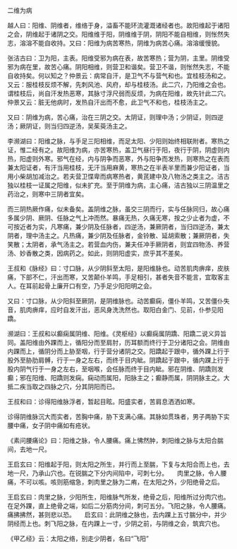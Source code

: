 二维为病

越人曰：阳维、阴维者，维络于身，溢畜不能环流灌溉诸经者也。故阳维起于诸阳之会，阴维起于诸阴之交。阳维维于阳，阴维维于阴，阴阳不能自相维，则怅然失志，溶溶不能自收持。又曰：阳维为病苦寒热，阴维为病苦心痛。溶溶缓慢貌。

张洁古曰：卫为阳，主表。阳维受邪为病在表，故苦寒热；营为阴，主里。阴维受邪为病在里，故苦心痛。阴阳相维，则营卫和谐矣。营卫不谐，则怅然失志，不能自收持矣。何以知之？仲景云：病常自汗，是卫气不与营气和也。宜桂枝汤和之。又云：服桂枝反烦不解，先刺风池、风府，却与桂枝汤。此二穴，乃阳维之会也。谓桂枝后，尚自汗发热恶寒，其脉寸浮尺弱而反烦，为病在阳维，故先针此二穴。仲景又云：脏无他病时，发热自汗出而不愈，此卫气不和也，桂枝汤主之。

又曰：阴维为病，苦心痛，治在三阴之交。太阴证，则理中汤；少阴证，则四逆汤；厥阴证，则当归四逆汤，吴茱萸汤主之。

李濒湖曰：阳维之脉，与手足三阳相维，而足太阳、少阳则始终相联附者。寒热之证，惟二经有之。故阳维为病，亦苦寒热，盖卫气昼行于阳，夜行于阴，阴虚则内热，阳虚则外寒。邪气在经，内与阴争而恶寒，外与阳争而发热，则寒热之在表而兼太阳证者，有汗当用桂枝，无汗当用麻黄，寒热之在半表半里而兼少阳证者，当用小柴胡加减治之。若夫营卫惵卑而病寒热者，黄芪建中及八物汤之类主之。洁古独以桂枝一证属之阳维，似未扩充。至于阴维为病，主心痛，洁古独以三阴温里之药治之，则寒中三阴者宜矣。

而三阴热厥作痛，似未备矣。盖阴维之脉，虽交三阴而行，实与任脉同归，故心痛多属少阴、厥阴、任脉之气上冲而然。暴痛无热，久痛无寒，按之少止者为虚，不可按近者为实，凡寒痛，兼少阴及任脉者，四逆汤，兼厥阴者，当归四逆汤，兼太阴者，理中汤主之。凡热痛，兼少阴及任脉者，金铃散、延胡索散；兼厥阴者，失笑散；太阴者，承气汤主之。若营血内伤，兼夫任冲手厥阴者，则宜四物汤、养营汤、妙香散之类，因病药之。如此，则阴阳虚实，庶乎其不差矣。

王叔和《脉经》曰：寸口脉，从少阴斜至太阳，是阳维脉也。动苦肌肉痹痒，皮肤痛，下部不仁，汗出而寒，又苦颠仆羊鸣，手足相引，甚者失音不能言，宜取客主人。在耳前起骨上廉开口有空，乃手足少阳阳明之会。

又曰：寸口脉，从少阳斜至厥阴，是阴维脉也。动苦癫痫，僵仆羊鸣，又苦僵仆失音，肌肉痹痒，应时自发汗出，恶风身洗洗然也。取阳白金门、见前，仆参见阳蹻。

濒湖曰：王叔和以癫痫属阴维、阳维。《灵枢经》以癫痫属阴蹻、阳蹻二说义异旨同。盖阳维由外踝而上，循阳分而至肩肘，历耳额而终行于卫分诸阳之会。阴维由内踝而上，循阴分而上胁至咽，行于营分诸阴之交。阳蹻起于跟中，循外踝上行于股外至胁肋肩髆，行于一身之左右，而终于目内眦。阴蹻起于跟中，循内踝上行于股内阴气行于一身之左右，至咽喉，会任脉而终于目内眦。邪在阴维、阴蹻则发癫；邪在阳维、阳蹻则发痫。痫动而属阳，阳脉主之；癫静而属，阴阴脉主之。大抵二疾当取之四脉之穴，分其阴阳而已。

王叔和曰：诊得阳维脉浮者，暂起目眩。阳盛实者，苦肩息洒洒如寒。

诊得阴维脉沉大而实者，苦胸中痛，胁下支满心痛。其脉如贯珠者，男子两胁下实腰中痛，女子阴中痛如有疮状。

《素问腰痛论》曰：阳维之脉，令人腰痛。痛上怫然肿，刺阳维之脉与太阳合腨间，去地一尺。

王启玄曰：阳维起于阳，则太阳之所生，并行而上至腨，下复与太阳合而上也，去地一尺，乃承山穴也。在锐腨之下分内间陷中，可刺七分。　　肉里之脉，令人腰痛，不可以咳。咳则筋缩急，刺肉里之脉为二痏，在太阳之外，少阳绝骨之后。

王启玄曰：肉里之脉，少阳所生，阳维脉气所发，绝骨之后，阳维所过分肉穴也。在足外踝，直上绝骨之端，如后二分筋肉分间，刺可五分。飞阳之脉，令人腰痛。痛拂拂然，甚则悲以恐。　　启玄曰：此阴维之脉也，去内踝上五寸腨分中，并少阴经而上也。刺飞阳之脉，在内踝上一寸，少阴之前，与阴维之会，筑宾穴也。

《甲乙经》云：太阳之络，别走少阴者，名曰“飞阳”

